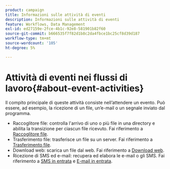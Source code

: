 ```yaml
---
product: campaign
title: Informazioni sulle attività di eventi
description: Informazioni sulle attività di eventi
feature: Workflows, Data Management
exl-id: ed27159e-2fce-4b1c-92e8-581901b82f60
source-git-commit: b666535f7f82d1b8c2da4fbce1bc25cf8d39d187
workflow-type: tm+mt
source-wordcount: '105'
ht-degree: 5%

---
```


# Attività di eventi nei flussi di lavoro{#about-event-activities}



Il compito principale di queste attività consiste nell’attendere un evento. Può essere, ad esempio, la ricezione di un file, un’e-mail o un segnale inviato dal programma.

* Raccoglitore file: controlla l&#39;arrivo di uno o più file in una directory e abilita la transizione per ciascun file ricevuto. Fai riferimento a [Raccoglitore file](file-collector.md).
* Trasferimento file: trasferisce un file su un server. Fai riferimento a [Trasferimento file](file-transfer.md).
* Download web: scarica un file dal web. Fai riferimento a [Download web](web-download.md).
* Ricezione di SMS ed e-mail: recupera ed elabora le e-mail o gli SMS. Fai riferimento a [SMS in entrata](inbound-sms.md) e [E-mail in entrata](inbound-emails.md).
